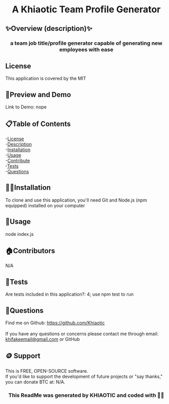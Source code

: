 
<h1 align="center">A Khiaotic Team Profile Generator </h1>

## ✨Overview (description)✨
<h3 align="center">a team job title/profile generator capable of generating new employees with ease</h3>

## License
This application is  covered by the MIT

## 👀Preview and Demo
 
Link to Demo: nope


## 📋Table of Contents
-[License](#license) <br />
-[Description](#description) <br />
-[Installation](#💢📃installation) <br />
-[Usage](#🧰usage) <br />
-[Contribute](#🏠contribute) <br />
-[Tests](#🧪tests) <br />
-[Questions](#🤔questions) <br />


## 💢📃Installation
To clone and use this application, you'll need Git and Node.js (npm equipped) installed on your computer


## 🧰Usage
node index.js

## 🏠Contributors
N/A

## 🧪Tests
Are tests included in this application?: 4; use npm test to run


## 🤔Questions
Find me on Github: https://github.com/Khiaotic<br />
<br />
If you have any questions or concerns please contact me through email: khifakeemail@gmail.com or GitHub

## 🪙 Support
This is FREE, OPEN-SOURCE software. <br />
If you'd like to support the development of future projects or "say thanks," you can donate BTC at: N/A.


<h3 align="center">This ReadMe was generated by KHIAOTIC and coded with 🌈💖</h3>



